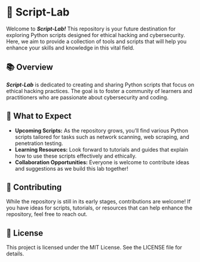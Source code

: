 # 📜 Script-Lab 

Welcome to ***Script-Lab!*** This repository is your future destination for exploring Python scripts designed for ethical hacking and cybersecurity. Here, we aim to provide a collection of tools and scripts that will help you enhance your skills and knowledge in this vital field.

## 📚 Overview

***Script-Lab*** is dedicated to creating and sharing Python scripts that focus on ethical hacking practices. The goal is to foster a community of learners and practitioners who are passionate about cybersecurity and coding.

## 🚀 What to Expect
- **Upcoming Scripts:** As the repository grows, you’ll find various Python scripts tailored for tasks such as network scanning, web scraping, and penetration testing.
- **Learning Resources:** Look forward to tutorials and guides that explain how to use these scripts effectively and ethically.
- **Collaboration Opportunities:** Everyone is welcome to contribute ideas and suggestions as we build this lab together!

## 🤝 Contributing
While the repository is still in its early stages, contributions are welcome! If you have ideas for scripts, tutorials, or resources that can help enhance the repository, feel free to reach out.

## 📄 License
This project is licensed under the MIT License. See the LICENSE file for details.
